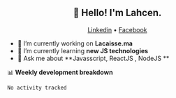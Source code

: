 

<h2 align="center">👋 Hello! I'm Lahcen.</h2>
<p align="center">
  <a href="https://www.linkedin.com/in/lahcen-el-hanchir">Linkedin</a> •
  <a href="https://web.facebook.com/lahcen000lh/">Facebook</a>
</p>


- 🔭 I’m currently working on **Lacaisse.ma**
- 🌱 I’m currently learning **new JS technologies**
- 💬 Ask me about **Javasscript, ReactJS , NodeJS **



📊 **Weekly development breakdown**
<!--START_SECTION:waka-->

```text
No activity tracked
```

<!--END_SECTION:waka-->
